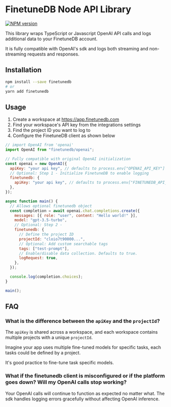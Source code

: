 # FinetuneDB     Node API Library

[![NPM version](https://img.shields.io/npm/v/finetunedb.svg)](https://npmjs.org/package/finetunedb)

This library wraps TypeScript or Javascript OpenAI API calls and logs additional data to your FinetuneDB account.

It is fully compatible with OpenAI's sdk and logs both streaming and non-streaming requests and responses.


## Installation

```sh
npm install --save finetunedb
# or
yarn add finetunedb
```

## Usage

1. Create a workspace at https://app.finetunedb.com
2. Find your workspace's API key from the integrations settings
3. Find the project ID you want to log to
4. Configure the FinetuneDB client as shown below

```js
// import OpenAI from 'openai'
import OpenAI from "finetunedb/openai";

// Fully compatible with original OpenAI initialization
const openai = new OpenAI({
  apiKey: "your api key", // defaults to process.env["OPENAI_API_KEY"]
  // Optional: Step 1 - Initialize FinetuneDB to enable logging
  finetunedb: {
    apiKey: "your api key", // defaults to process.env["FINETUNEDB_API_KEY"]
  },
});

async function main() {
  // Allows optional finetunedb object
  const completion = await openai.chat.completions.create({
    messages: [{ role: "user", content: "Hello world!" }],
    model: "gpt-3.5-turbo",
    // Optional: Step 2 - 
    finetunedb: {
      // Define the project ID 
      projectId: "cloio7t90000...",
      // Optional: Add custom searchable tags
      tags: ["test-prompt"],
      // Enable/disable data collection. Defaults to true.
      logRequest: true, 
    },
  });

  console.log(completion.choices);
}

main();
```

## FAQ

### <b>What is the difference between the `apiKey` and the `projectId`?</b>

The `apiKey` is shared across a workspace, and each workspace contains multiple projects with a unique `projectId`.

Imagine your app uses multiple fine-tuned models for specific tasks, each tasks could be defined by a project.

It's good practice to fine-tune task specific models.


### <b>What if the finetunedb client is misconfigured or if the platform goes down? Will my OpenAI calls stop working?</b>

Your OpenAI calls will continue to function as expected no matter what. The sdk handles logging errors gracefully without affecting OpenAI inference.